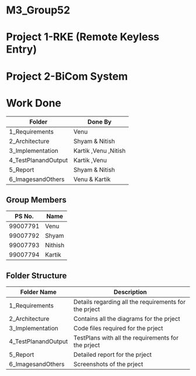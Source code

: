 # M3_Group52
# Project 1-RKE (Remote Keyless Entry)
# Project 2-BiCom System



# Work Done


|  Folder  |  Done By  |
| ---------| ----------|
|  1_Requirements  |  Venu  |
|  2_Architecture  |  Shyam & Nitish  |
|  3_Implementation  |  Kartik ,Venu ,Nitish  |
|  4_TestPlanandOutput  |  Kartik ,Venu  |
|  5_Report  |  Shyam & Nitish  |
|  6_ImagesandOthers  |  Venu & Kartik  |


## Group Members

|  PS No.  |  Name  |
| ------  | -------  |
|  99007791  |  Venu  |
|  99007792  |  Shyam  |
|  99007793  |  Nithish  |
|  99007794  |  Kartik  |

## Folder Structure

|  Folder Name  |  Description  |
| ------  | -------  |
|  1_Requirements  |  Details regarding all the requirements for the prject  |
|  2_Architecture  |  Contains all the diagrams for the prject  |
|  3_Implementation  |  Code files required for the prject  |
|  4_TestPlanandOutput |  TestPlans with all the requirements for the prject  |
|  5_Report  |  Detailed report for the prject  |
|  6_ImagesandOthers  |  Screenshots of the prject  |
